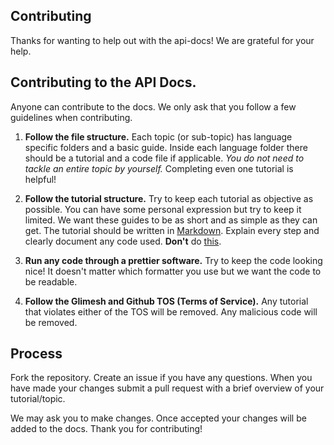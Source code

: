 ## Contributing

Thanks for wanting to help out with the api-docs!  We are grateful for your help.

## Contributing to the API Docs.
 
Anyone can contribute to the docs. We only ask that you follow a few guidelines when contributing.

1. **Follow the file structure.**  Each topic (or sub-topic) has language specific folders and a basic guide. Inside each language folder there should be a tutorial and a code file if applicable. 
*You do not need to tackle an entire topic by yourself.* Completing even one tutorial is helpful!
2. **Follow the tutorial structure.** Try to keep each tutorial as objective as possible. You can have some personal expression but try to keep it limited. We want these guides to be as short and as simple as they can get. The tutorial should be written in [Markdown](https://stackedit.io/).  Explain every step and clearly document any code used. **Don't** do [this](https://www.youtube.com/watch?v=MAlSjtxy5ak).
3. **Run any code through a prettier software.**  Try to keep the code looking nice! It doesn't matter which formatter you use but we want the code to be readable.

4. **Follow the Glimesh and Github TOS (Terms of Service).** Any tutorial that violates either of the TOS will be removed. Any malicious code will be removed.

## Process

Fork the repository.  Create an issue if you have any questions.  When you have made your changes submit a pull request with a brief overview of your tutorial/topic. 

We may ask you to make changes. Once accepted your changes will be added to the docs. Thank you for contributing! 